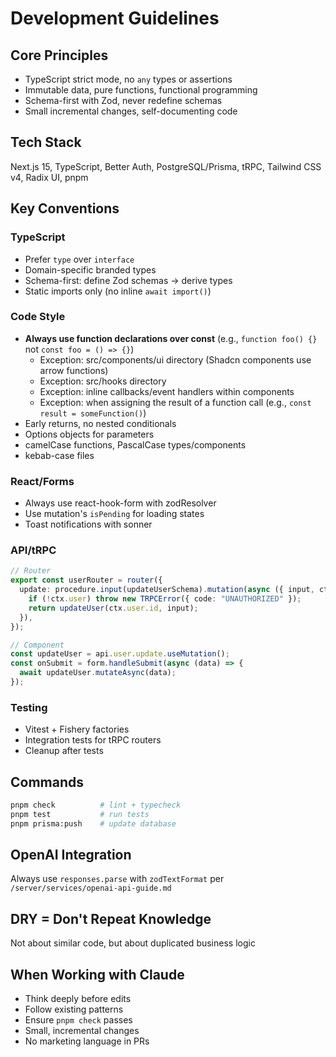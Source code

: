 # Development Guidelines

## Core Principles

- TypeScript strict mode, no `any` types or assertions
- Immutable data, pure functions, functional programming
- Schema-first with Zod, never redefine schemas
- Small incremental changes, self-documenting code

## Tech Stack

Next.js 15, TypeScript, Better Auth, PostgreSQL/Prisma, tRPC, Tailwind CSS v4, Radix UI, pnpm

## Key Conventions

### TypeScript

- Prefer `type` over `interface`
- Domain-specific branded types
- Schema-first: define Zod schemas → derive types
- Static imports only (no inline `await import()`)

### Code Style

- **Always use function declarations over const** (e.g., `function foo() {}` not `const foo = () => {}`)
  - Exception: src/components/ui directory (Shadcn components use arrow functions)
  - Exception: src/hooks directory
  - Exception: inline callbacks/event handlers within components
  - Exception: when assigning the result of a function call (e.g., `const result = someFunction()`)
- Early returns, no nested conditionals
- Options objects for parameters
- camelCase functions, PascalCase types/components
- kebab-case files

### React/Forms

- Always use react-hook-form with zodResolver
- Use mutation's `isPending` for loading states
- Toast notifications with sonner

### API/tRPC

```typescript
// Router
export const userRouter = router({
  update: procedure.input(updateUserSchema).mutation(async ({ input, ctx }) => {
    if (!ctx.user) throw new TRPCError({ code: "UNAUTHORIZED" });
    return updateUser(ctx.user.id, input);
  }),
});

// Component
const updateUser = api.user.update.useMutation();
const onSubmit = form.handleSubmit(async (data) => {
  await updateUser.mutateAsync(data);
});
```

### Testing

- Vitest + Fishery factories
- Integration tests for tRPC routers
- Cleanup after tests

## Commands

```bash
pnpm check          # lint + typecheck
pnpm test           # run tests
pnpm prisma:push    # update database
```

## OpenAI Integration

Always use `responses.parse` with `zodTextFormat` per `/server/services/openai-api-guide.md`

## DRY = Don't Repeat Knowledge

Not about similar code, but about duplicated business logic

## When Working with Claude

- Think deeply before edits
- Follow existing patterns
- Ensure `pnpm check` passes
- Small, incremental changes
- No marketing language in PRs
